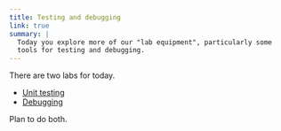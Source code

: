 ```yaml
---
title: Testing and debugging
link: true
summary: |
  Today you explore more of our "lab equipment", particularly some
  tools for testing and debugging.
---
```

There are two labs for today.

* [Unit testing](../labs/unit-testing) 
* [Debugging](../labs/debugging)

Plan to do both.
